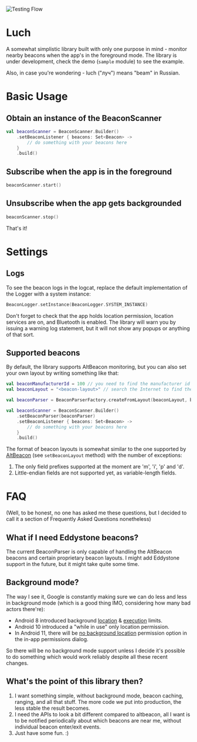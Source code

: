 ![Testing Flow](https://github.com/agap/luch/workflows/Testing%20Flow/badge.svg)

# Luch

A somewhat simplistic library built with only one purpose in mind - monitor nearby beacons when the app's in the foreground mode. The library is under development, check the demo (`sample` module) to see the example.  

Also, in case you're wondering - luch ("луч") means "beam" in Russian.

# Basic Usage

## Obtain an instance of the BeaconScanner

```kotlin
val beaconScanner = BeaconScanner.Builder()
    .setBeaconListener { beacons: Set<Beacon> ->
        // do something with your beacons here
    }
    .build()
```

## Subscribe when the app is in the foreground

```kotlin
beaconScanner.start()
```

## Unsubscribe when the app gets backgrounded

```kotlin
beaconScanner.stop()
```

That's it!

# Settings

## Logs

To see the beacon logs in the logcat, replace the default implementation of the Logger with a system instance:

```kotlin
BeaconLogger.setInstance(BeaconLogger.SYSTEM_INSTANCE)
```

Don't forget to check that the app holds location permission, location services are on, and Bluetooth is enabled. The library will warn you by issuing a warning log statement, but it will not show any popups or anything of that sort.

## Supported beacons

By default, the library supports AltBeacon monitoring, but you can also set your own layout by writing something like that:

```kotlin
val beaconManufacturerId = 100 // you need to find the manufacturer id of your beacons, that's just an example
val beaconLayout = "<beacon-layout>" // search the Internet to find the layout string of your specific beacon

val beaconParser = BeaconParserFactory.createFromLayout(beaconLayout, beaconManufacturerId)

val beaconScanner = BeaconScanner.Builder()
    .setBeaconParser(beaconParser)
    .setBeaconListener { beacons: Set<Beacon> ->
        // do something with your beacons here
    }
    .build()
```

The format of beacon layouts is somewhat similar to the one supported by [AltBeacon](https://altbeacon.github.io/android-beacon-library/javadoc/reference/org/altbeacon/beacon/BeaconParser.html) (see `setBeaconLayout` method) with the number of exceptions:
1. The only field prefixes supported at the moment are 'm', 'i', 'p' and 'd'.
2. Little-endian fields are not supported yet, as variable-length fields.

# FAQ

(Well, to be honest, no one has asked me these questions, but I decided to call it a section of Frequently Asked Questions nonetheless)

## What if I need Eddystone beacons?

The current BeaconParser is only capable of handling the AltBeacon beacons and certain proprietary beacon layouts. I might add Eddystone support in the future, but it might take quite some time.

## Background mode?

The way I see it, Google is constantly making sure we can do less and less in background mode (which is a good thing IMO, considering how many bad actors there're):

* Android 8 introduced background [location](https://developer.android.com/about/versions/oreo/background-location-limits) & [execution](https://developer.android.com/about/versions/oreo/background) limits.
* Android 10 introduced a "while in use" only location permission.
* In Android 11, there will be [no background location](https://developer.android.com/preview/privacy/location) permission option in the in-app permissions dialog.

So there will be no background mode support unless I decide it's possible to do something which would work reliably despite all these recent changes.

## What's the point of this library then?

1. I want something simple, without background mode, beacon caching, ranging, and all that stuff. The more code we put into production, the less stable the result becomes.
2. I need the APIs to look a bit different compared to altbeacon, all I want is to be notified periodically about which beacons are near me, without individual beacon enter/exit events.
3. Just have some fun. :)
